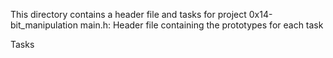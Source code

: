 This directory contains a header file and tasks for project 0x14-bit_manipulation 
main.h: Header file containing the prototypes for each task

Tasks
